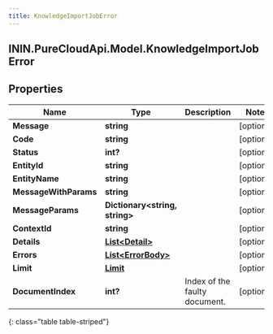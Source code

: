 ```yaml
---
title: KnowledgeImportJobError
---
```

## ININ.PureCloudApi.Model.KnowledgeImportJobError

## Properties

|Name | Type | Description | Notes|
|------------ | ------------- | ------------- | -------------|
| **Message** | **string** |  | [optional] |
| **Code** | **string** |  | [optional] |
| **Status** | **int?** |  | [optional] |
| **EntityId** | **string** |  | [optional] |
| **EntityName** | **string** |  | [optional] |
| **MessageWithParams** | **string** |  | [optional] |
| **MessageParams** | **Dictionary&lt;string, string&gt;** |  | [optional] |
| **ContextId** | **string** |  | [optional] |
| **Details** | [**List&lt;Detail&gt;**](Detail.html) |  | [optional] |
| **Errors** | [**List&lt;ErrorBody&gt;**](ErrorBody.html) |  | [optional] |
| **Limit** | [**Limit**](Limit.html) |  | [optional] |
| **DocumentIndex** | **int?** | Index of the faulty document. | [optional] |
{: class="table table-striped"}


